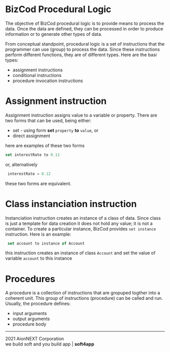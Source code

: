 # BizCod Procedural Logic


The objective of BizCod procedural logic is to provide means to process the data. Once the data are defined, they can be processed in order to produce information or to generate other types of data.

From conceptual standpoint, procedural logic is a set of instructions that the programmer can use (group) to process the data. Since these instructions perform different functions, they are of different types. Here are the basi types:
- assignment instructions
- conditional instructions
- procedure invocation instructions

# Assignment instruction

Assignment instruction assigns value to a variable or property. There are two forms that can be used, being either:
- set - using form **set** `property` **to** `value`, or
- direct assignment

here are examples of these two forms

```js
set interestRate to 0.12

```

or, alternatively

```js
 interestRate = 0.12

```

these two forms are equivalent.


# Class instanciation instruction

Instanciation instruction creates an instance of a class of data. Since class is just a template for data creation it does not hold any value; it is not a container.  To create  a particular instance, BizCod provides `set instance` instruction. Here is an example:


```js java
 set account to instance of Account

```

this instruction creates an instance of class `Account` and set the value of variable `account` to this instance

# Procedures

A procedure is a collection of instructions that are gropuped togther into a coherent unit. This group of instructions (procedure) can be called and run. Usually, the procedure defines:
- input arguments
- output arguments
- procedure body





____________________
2021 AionNEXT Corporation<br>
we build soft and you build app | <b>soft4app</b>
